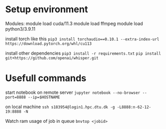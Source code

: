 # Setup environment
Modules:
module load cuda/11.3
module load ffmpeg
module load python3/3.9.11


install torch like this 
`pip3 install torchaudio==0.10.1 --extra-index-url https://download.pytorch.org/whl/cu113`

install other dependencies
`pip3 install -r requirements.txt`
`pip install git+https://github.com/openai/whisper.git`

# Usefull commands 
start notebook on remote server
`jupyter notebook --no-browser --port=8888 --ip=$HOSTNAME`

on local machine
`ssh s183954@login1.hpc.dtu.dk -g -L8888:n-62-12-19:8888 -N`

Watch ram usage of job in queue 
`bnvtop <jobid>`